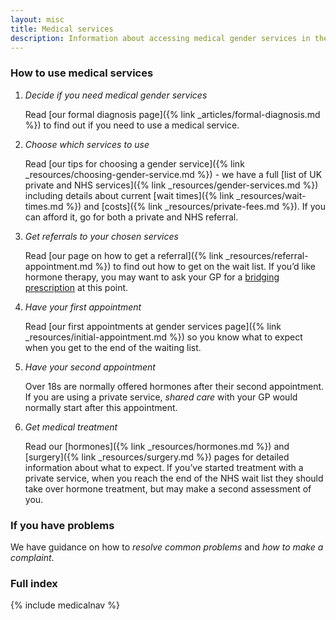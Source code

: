 ```yaml
---
layout: misc
title: Medical services
description: Information about accessing medical gender services in the UK
---
```


### How to use medical services 
   
1. *Decide if you need medical gender services*

   Read [our formal diagnosis page]({% link _articles/formal-diagnosis.md %}) to find out if you need to use a medical service. 
2. *Choose which services to use*

   Read [our tips for choosing a gender service]({% link _resources/choosing-gender-service.md %}) - we have a full [list of UK private and NHS services]({% link _resources/gender-services.md %}) including details about current [wait times]({% link _resources/wait-times.md %}) and [costs]({% link _resources/private-fees.md %}). If you can afford it, go for both a private and NHS referral.
3. *Get referrals to your chosen services*

   Read [our page on how to get a referral]({% link _resources/referral-appointment.md %}) to find out how to get on the wait list. If you’d like hormone therapy, you may want to ask your GP for a [bridging prescription](https://www.transactual.org.uk/bridging-prescriptions) at this point.
4. *Have your first appointment*

   Read [our first appointments at gender services page]({% link _resources/initial-appointment.md %}) so you know what to expect when you get to the end of the waiting list.
5. *Have your second appointment*

   Over 18s are normally offered hormones after their second appointment. If you are using a private service, *shared care* with your GP would normally start after this appointment.
6. *Get medical treatment*

   Read our [hormones]({% link _resources/hormones.md %}) and [surgery]({% link _resources/surgery.md %}) pages for detailed information about what to expect. If you’ve started treatment with a private service, when you reach the end of the NHS wait list they should take over hormone treatment, but may make a second assessment of you. 

### If you have problems
We have guidance on how to *resolve common problems* and *how to make a complaint*.

### Full index

{% include medicalnav %}
